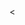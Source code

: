 <!DOCTYPE html>
<html>
   < <meta charset="UTF-8" />
    <meta name="viewport" content="width=device-width, initial-scale=1.0" />
    <link
      rel="stylesheet"
      href="https://cdnjs.cloudflare.com/ajax/libs/font-awesome/6.4.0/css/all.min.css"
      integrity="sha512-iecdLmaskl7CVkqkXNQ/ZH/XLlvWZOJyj7Yy7tcenmpD1ypASozpmT/E0iPtmFIB46ZmdtAc9eNBvH0H/ZpiBw=="
      crossorigin="anonymous"
      referrerpolicy="no-referrer"
    />
    <link href="/dist/output.css" rel="stylesheet" />
    <!-- si no te funcionan el npm install y el npm start, descomenta la siguiente línea: -->
    <!-- <script src="https://cdn.tailwindcss.com"></script> -->
    <title>Proyecto 1</title>
    <style>
      ul {
        list-style-type: none;
        margin: 0;
        padding: 0;
        overflow: hidden;
      }
      
      li {
        float: left;
      }
      
      li a {
        display: flex;
        padding: 10px;
       
        background-color: hsl(144, 74%, 31%);
        font-size: xx-large;
        font-family: Arial, Helvetica, sans-serif;
        width:100%
        
      }
      footer {
        background-color: blue;
        color: white;
        font-size: xx-large;
        padding: 20px;
      }
      
      </style>
       <ul>
        <li><a href="#home">Home</a></li>
         <li><a href="#contact">Contact</a></li>
        <li><a href="#about">About</a></li>
      </ul>
      
      
  </head>
  <body>
   <body class="=bg-gray-100">

    <h1 class="text-3xl font sans-serif black mt-40 ml-80">I'm a digital product designer from the world</h1>
    <div class="flexjustify-center items-center mt-8">
    
     
    <div>
       <img src="./img/pexels-hellojoshwithers-16066081.jpg" alt="Infinito" style="height: 100px; width: 100%;">
       
       
    </div>
    <iframe style="border: 1px solid rgba(0, 0, 0, 0.1);" width="1600" height="450" src="https://www.figma.com/embed?embed_host=share&url=https%3A%2F%2Fwww.figma.com%2Fproto%2F6wwvT2WCdiFJorQQdPM3xd%2FMinimal-Portfolio-(Community)%3Ftype%3Ddesign%26node-id%3D2-419%26t%3DUEsmuzAx5t9PP9A0-1%26scaling%3Dmin-zoom%26page-id%3D2%253A388%26mode%3Ddesign" allowfullscreen></iframe>"
    
    <div>
                                               
    </div>
  
    
    
    
    <div class= "text-3xl font sans-serif black mt-40 ml-8">Contact with me</div>
    <i class="fa-brands fa-facebook"></i>
    <i class="fa-brands fa-instagram"></i>
    <i class="fa-solid fa-at"></i>
  
    <footer>
      <div>Contact with me</div>
      <div class=" background-color:green;
      color: white;
      font-size: xx-large">
        <a href="https://www.facebook.com/CristinaVoda" target="_blank"><img src="facebook_logo.png" alt="Facebook"></a>
        <a href="https://www.instagram.com/Voda1457" target="_blank"><img src="instagram_logo.png" alt="Instagram"></a>
        <a href="mailto:vodacristina7@gmail.com"><img src="gmail_logo.png" alt="Gmail"></a>
      </div>
    </footer>
    
    
    

  </div>
  
    


  </body>
</html>
